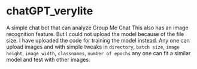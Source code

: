 # chatGPT_verylite
A simple chat bot that can analyze Group Me Chat
This also has an image recognition feature. But I could not upload the model because of the file size. I have uploaded the code for training the model instead. Any one can upload images and with simple tweaks in `directory`, `batch size`, `image height`, `image width`, `classnames`, `number of epochs` any one can fit a similar model and test with other images.

